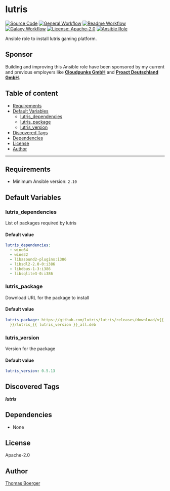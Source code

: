 # lutris

[![Source Code](https://img.shields.io/badge/github-source%20code-blue?logo=github&logoColor=white)](https://github.com/rolehippie/lutris)
[![General Workflow](https://github.com/rolehippie/lutris/actions/workflows/general.yml/badge.svg)](https://github.com/rolehippie/lutris/actions/workflows/general.yml)
[![Readme Workflow](https://github.com/rolehippie/lutris/actions/workflows/docs.yml/badge.svg)](https://github.com/rolehippie/lutris/actions/workflows/docs.yml)
[![Galaxy Workflow](https://github.com/rolehippie/lutris/actions/workflows/galaxy.yml/badge.svg)](https://github.com/rolehippie/lutris/actions/workflows/galaxy.yml)
[![License: Apache-2.0](https://img.shields.io/github/license/rolehippie/lutris)](https://github.com/rolehippie/lutris/blob/master/LICENSE)
[![Ansible Role](https://img.shields.io/badge/role-rolehippie.lutris-blue)](https://galaxy.ansible.com/rolehippie/lutris)

Ansible role to install lutris gaming platform.

## Sponsor

Building and improving this Ansible role have been sponsored by my current and previous employers like **[Cloudpunks GmbH](https://cloudpunks.de)** and **[Proact Deutschland GmbH](https://www.proact.eu)**.

## Table of content

- [Requirements](#requirements)
- [Default Variables](#default-variables)
  - [lutris_dependencies](#lutris_dependencies)
  - [lutris_package](#lutris_package)
  - [lutris_version](#lutris_version)
- [Discovered Tags](#discovered-tags)
- [Dependencies](#dependencies)
- [License](#license)
- [Author](#author)

---

## Requirements

- Minimum Ansible version: `2.10`

## Default Variables

### lutris_dependencies

List of packages required by lutris

#### Default value

```YAML
lutris_dependencies:
  - wine64
  - wine32
  - libasound2-plugins:i386
  - libsdl2-2.0-0:i386
  - libdbus-1-3:i386
  - libsqlite3-0:i386
```

### lutris_package

Download URL for the package to install

#### Default value

```YAML
lutris_package: https://github.com/lutris/lutris/releases/download/v{{ lutris_version
  }}/lutris_{{ lutris_version }}_all.deb
```

### lutris_version

Version for the package

#### Default value

```YAML
lutris_version: 0.5.13
```

## Discovered Tags

**_lutris_**


## Dependencies

- None

## License

Apache-2.0

## Author

[Thomas Boerger](https://github.com/tboerger)
